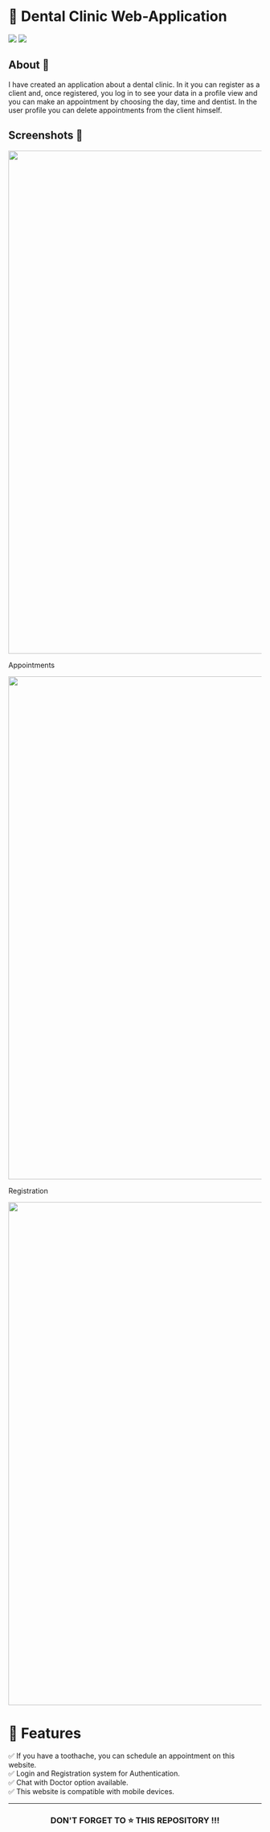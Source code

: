 <h1>🦷 Dental Clinic Web-Application</h1>
<div>
<img src="https://img.shields.io/badge/status-active-success.svg"/>
<img src="https://img.shields.io/badge/license-MIT-blue.svg"/>
</div>

## About :speech_balloon:
I have created an application about a dental clinic.
In it you can register as a client and, once registered, you log in to see your data in a profile view and you can make an appointment by choosing the day, time and dentist.
In the user profile you can delete appointments from the client himself.
<!-- It has an Administrator view, in which you can see all the appointments that the clinic has and all the clients that the clinic has. -->



## Screenshots 📸

 <img src="https://user-images.githubusercontent.com/89139437/211010754-62560ee8-8c19-4cd4-b599-182c6ac38f4f.png" width="1000" />
 
Appointments

 <img src="https://user-images.githubusercontent.com/89139437/204083629-5c53ac75-645f-4ab2-b788-772cd89a9486.png" width="1000" />

Registration 

 <img src="https://user-images.githubusercontent.com/89139437/204083557-8859e4a1-91b1-4459-a123-441746e16e55.png" width="1000" />


# 📝 Features
✅ If you have a toothache, you can schedule an appointment on this website.<br/> 
✅ Login and Registration system for Authentication.<br/> 
✅ Chat with Doctor option available.<br/> 
✅ This website is compatible with mobile devices. 


<hr/>

<h3 align="center"> DON'T FORGET TO ⭐ THIS REPOSITORY !!!
</h3> 
